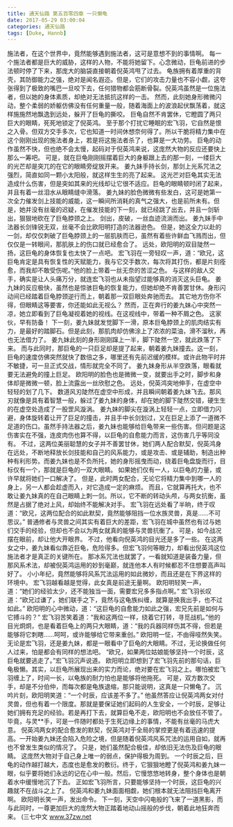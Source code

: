 ```yaml
---
title: 通天仙路 第五百零四章 一只懒龟
date: 2017-05-29 03:00:04
categories: 通天仙路
tags: [Duke, Hannb]
---
```


施法者，在这个世界中，竟然能够遇到施法者，这可是意想不到的事情啊。
每一个施法者都是巨大的威胁，这样的人物，不能将她留下。心念微动，巨龟前进的步法顿时停了下来，那庞大的脑袋直接朝着倪英鸿甩了过去。
龟族拥有着厚重的背壳，其防御能力之强，绝对是闻名遐迩。但是，它们的攻击力量也不容小觑，这夸张得到了极致的嘴巴一旦咬下去，任何猎物都会筋断骨裂。倪英鸿虽然是一位施法者，但以她的身体素质，却绝对无法抵抗这样的一击。
然而，此刻她身形微微闪动，整个柔弱的娇躯仿佛没有任何重量一般，随着海面上的波浪起伏飘荡着，就这样施施然地飘逸到远处，躲开了巨龟的撕咬。
巨龟自然不肯罢休，它瞪圆了两只巨大的眼睛，死死地锁定了倪英鸿。
至于那个打扰它睡眠的宏飞羽，它自然是恨之入骨。但双方交手多次，它也知道一时间休想奈何得了。所以干脆将精力集中在这个刚刚出现的施法者身上，若是将这施法者杀了，也算是一大功劳。
巨龟的动作虽然不快，但也绝不会太慢，起码对于倪英鸿来说，这庞然大物的反应还要快上那么一筹吧。
可是，就在巨龟刚刚摇摆着巨大的身躯跟上去的那一刻，一缕巨大的光芒却是突兀的在它的眼睛旁绽放开来。
姜九妹手持长剑，那剑上光系咒法之强烈，简直如同一颗小太阳般，就这样生生的亮了起来。
这光芒对巨龟其实无法造成什么伤害，但是突如其来的光线却让它很不适应。巨龟的眼睛顿时闭了起来，并且有着一丝泪水从眼睛缝中滑落。
姜九妹的脸色微微有些发白，这可是她第一次全力催发剑上技能的威能，这一瞬间所消耗的真气之强大，也是前所未有。但是，她并没有丝毫的迟疑，在催发技能的下一刻，就已经跳了出去，并且一剑斩出，狠狠地砍在了巨龟脖颈之上。
剑出，皮破，一丝血迹流淌而出。
姜九妹手中法器长剑锋锐无双，丝毫不会比欧阳明打造的法器逊色。
但是，她这全力以赴的一剑，却仅仅刺破了巨龟脖颈上的一层肌肤而已，虽然有着些许鲜血飞溅而出，但仅仅是一转眼间，那肌肤上的伤口就已经愈合了。
远处，欧阳明的双目陡然一扬，这巨龟的身体恢复也太快了一点吧。
宏飞羽在一旁轻叹一声，道：“欧兄，这巨龟肯定是具有恢复性的天赋能力，我与它交手数次，每次将其打伤，都是片刻痊愈，而我却不敢受伤呢。”他的脸上带着一丝无奈的苦涩之色。
与这样的敌人交手，确实是让人头痛万分，就连宏飞羽也从未指望过能够真的消灭这头巨龟。
姜九妹的反应极快，虽然也是惊骇巨龟的恢复能力，但她却绝不肯善罢甘休。身形闪动间已经踏着巨龟脖颈逆行而上，朝着那一双巨眼处奔驰而去。
其它地方伤你不得，但眼睛这等要害，你还能如此无视么？
然而，正在奔行的姜九妹心中突然一凉，她立即看到了巨龟凝视着她的视线。在这视线中，带着一种不屑之色。
这家伙，早有防备！
下一刻，姜九妹就发觉脚下一滑，原本巨龟脖颈上的肌肉结实有力，是最好的踏脚石。但是此刻，那肌肉却仿佛涂上了浓浓的菜油，滑不溜秋，再也无法借力了。
姜九妹此刻的身形刚刚蹿上一半，脚下陡然一空，就此跌落了下来。
而与此同时，那巨龟的一只巨足却是提了起来，朝着姜九妹撞去。这一刻，巨龟的速度仿佛突然就快了数倍之多，哪里还有先前迟缓的模样。或许此物平时并不敏捷，可一旦正式交战，情形就完全不同了。
姜九妹身形从半空跌落，眼看就要无法避免的撞上巨足。
欧阳明的脸色也是微微一变，就要出手之时，脚步和身体却是微微一顿，脸上流露出一丝欣慰之色。
远处，倪英鸿突地伸手，在虚空中轻轻的划了几下。
数道风刃陡然在虚空中形成，并且瞬间朝着姜九妹飞去。那风刃就像是具有着智慧一般，躲过了姜九妹的身体，却在她的脚下陡然交错，硬生生的在虚空处造成了一股罡风漩涡。
姜九妹的脚尖在漩涡上轻轻一点，立即借力闪避，身体旋转着让开了巨足的撞击，并且手中长剑划过，又在巨足上添了一道微不足道的伤口。虽然手持法器之后，姜九妹也能够给巨龟带来一些伤害。但问题是这伤害实在不强，连皮肉伤也算不得，以巨龟的自愈能力而言，这伤害几乎等同没有。
不过，这两位美丽聪慧的女子并不善罢甘休，她们两人配合默契，倪英鸿身在远处，不断地释放长剑技能和自己的风系能力，或是攻击、或是辅助，制造出种种有利形势。而姜九妹也是不负所托，她的身形摇曳而动，绕着巨龟盘旋而行，目标仅有一个，那就是巨龟的一双大眼睛。
如果她们仅有一人，以巨龟的力量，或许早就将她们一口解决了。
但是，此时两女配合，无论它将精力集中到哪一人的身上，另一人都会趁虚而入，对它造成一定的麻烦。
而且，它就算再托大，也不敢让姜九妹真的在自己眼睛上刺一剑。所以，它不断的转动头颅，与两女抗衡，虽然是占据了绝对上风，却始终不能解决对手。
宏飞羽在远处看了半晌，终于叹道：“欧兄，这两位配合的如此默契，竟然能够阻挡一位水族灵兽，真是……不可思议。”
普通修者与灵兽之间其实有着巨大的差距，宏飞羽在城中虽然也有过与她们交手的经验，但却也不会以为两女就真的能够与灵兽抗衡了。
可是，如今战况摆在眼前，却让他大开眼界。
不过，他看向倪英鸿的目光还是多了一些。
在这两女之中，姜九妹看似靠近巨龟，危险得多。但宏飞羽何等眼力，却看出倪英鸿这位施法者才是真正的关键所在。
那冰系咒法也就罢了，一看就知道是装备力量，但那风系术法，却被倪英鸿运用的妙到毫巅，就连他本人有时候都忍不住想要高声叫好了。
小小年纪，竟然能够将风系咒法运用的如此微妙，而且还是在下界这样的环境中。
宏飞羽越看越是觉得，此女真是前途无量啊。
欧阳明轻笑一声，道：“她们的经验太少，还不能独当一面，需要宏兄多多指点啊。”
宏飞羽长叹道：“欧兄过谦了，她们联手之下，竟然与这龟族纠缠，就算是换我出手，也不过如此。”
欧阳明的心中微动，道：“这巨龟的自愈能力如此之强，宏兄先前是如何与它搏斗的？”
宏飞羽苦笑着道：“我和这两位一样，绕着它打转，寻觅战机。”他的目光炯炯，也是看着巨龟上的两只大眼睛，道：“我的兵器同样伤其不得，但若是能够将它刺瞎……呵呵，或许能够给它带来重创。”
欧阳明一怔，不由得哑然失笑。
无论是宏飞羽，还是姜九妹，都是一眼看中了巨龟的大眼睛。不过，无论换做任何人过来，怕是都会有同样的想法吧。
“欧兄，如果两位姑娘能够坚持一个时辰，这巨龟就要逃走了。”宏飞羽沉声说道。
欧阳明立即想到了宏飞羽先前的那句话，巨龟极懒。其实，以巨龟所展现出来的实力而论，绝对要在宏飞羽之上。哪怕被宏飞羽缠上了，时间一长，以龟族的耐力怕也是能够将他拖死。
可是，双方数次交手，却是不分伯仲，而每次都是龟族退缩，那只能说明，这真是一只懒龟了。
沉吟片刻，欧阳明笑道：“一个时辰，应该差不多了。”
他虽然答应让倪英鸿两女对付灵兽，但也有着一个限度。那就是要保证她们起码的人生安全，一个时辰，足够让她们拥有充足的经验。若是再打下去，就算巨龟不走，欧阳明也不会放任不管了。
毕竟，与灵**手，可是一件随时都处于生死边缘上的事情，不能有丝毫的马虎大意。
倪英鸿两女的配合愈发的默契，倪英鸿对于全局的掌控更是有着迅速的提高。一开始姜九妹还会陷入危险之境，但是随着倪英鸿风系咒法的运用自如，就再也不曾发生类似的情况了。
只是，她们虽然配合极佳，却依旧无法伤及巨龟的眼睛。
这庞然大物对于自己身上唯一的弱点，保护得极为周到。
一个时辰之后，巨龟的动作越打越大，态度也是愈发的敷衍。终于，它狠狠地瞪了倪英鸿和姜九妹一眼，似乎要将她们永远的记在心中一般。然后，它慢悠悠地转身，整个身体也是朝着水中缓慢地沉了下去。
正如宏飞羽所言，只要能够坚持一个时辰，这巨龟的兴趣就不在战斗之上了。
倪英鸿和姜九妹面面相觑，她们根本就无法阻挡巨龟离开啊。
欧阳明长笑一声，发出命令。
下一刻，天空中闪电般的飞来了一道黑影，而与此同时，一尊更加巨大的庞然大物正踏着地动山摇般的步伐，朝着此地狂奔而来。
(三七中文 www.37zw.net